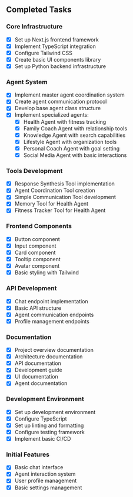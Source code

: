 ## Completed Tasks

### Core Infrastructure
- [x] Set up Next.js frontend framework
- [x] Implement TypeScript integration
- [x] Configure Tailwind CSS
- [x] Create basic UI components library
- [x] Set up Python backend infrastructure

### Agent System
- [x] Implement master agent coordination system
- [x] Create agent communication protocol
- [x] Develop base agent class structure
- [x] Implement specialized agents:
  - [x] Health Agent with fitness tracking
  - [x] Family Coach Agent with relationship tools
  - [x] Knowledge Agent with search capabilities
  - [x] Lifestyle Agent with organization tools
  - [x] Personal Coach Agent with goal setting
  - [x] Social Media Agent with basic interactions

### Tools Development
- [x] Response Synthesis Tool implementation
- [x] Agent Coordination Tool creation
- [x] Simple Communication Tool development
- [x] Memory Tool for Health Agent
- [x] Fitness Tracker Tool for Health Agent

### Frontend Components
- [x] Button component
- [x] Input component
- [x] Card component
- [x] Tooltip component
- [x] Avatar component
- [x] Basic styling with Tailwind

### API Development
- [x] Chat endpoint implementation
- [x] Basic API structure
- [x] Agent communication endpoints
- [x] Profile management endpoints

### Documentation
- [x] Project overview documentation
- [x] Architecture documentation
- [x] API documentation
- [x] Development guide
- [x] UI documentation
- [x] Agent documentation

### Development Environment
- [x] Set up development environment
- [x] Configure TypeScript
- [x] Set up linting and formatting
- [x] Configure testing framework
- [x] Implement basic CI/CD

### Initial Features
- [x] Basic chat interface
- [x] Agent interaction system
- [x] User profile management
- [x] Basic settings management
